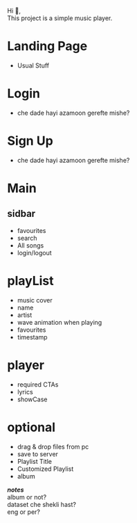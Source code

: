 Hi 👋,<br>
This project is a simple music player.

# Landing Page
  - Usual Stuff 
# Login
  - che dade hayi azamoon gerefte mishe?
# Sign Up
  - che dade hayi azamoon gerefte mishe?

# Main
## sidbar
  - favourites
  - search
  - All songs
  - login/logout

# playList
  - music cover
  - name
  - artist
  - wave animation when playing
  - favourites
  - timestamp

# player
  - required CTAs
  - lyrics
  - showCase

# optional
  - drag & drop files from pc
  - save to server
  - Playlist Title
  - Customized Playlist
  - album

**_notes_**<br>
album or not?<br>
dataset che shekli hast?<br>
eng or per?
